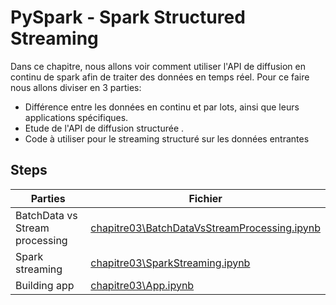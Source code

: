 # PySpark - Spark Structured Streaming

Dans ce chapitre, nous allons voir comment utiliser l'API de diffusion en continu de spark afin de traiter des données en temps réel.
Pour ce faire nous allons diviser en 3 parties:

- Différence entre les données en continu et par lots, ainsi que leurs applications spécifiques.
- Etude de l'API de diffusion structurée .
- Code à utiliser pour le streaming structuré sur les données entrantes

## Steps

| Parties                        | Fichier                                                                                                                                                             |
| ------------------------------ | ------------------------------------------------------------------------------------------------------------------------------------------------------------------- |
| BatchData vs Stream processing | [chapitre03\BatchDataVsStreamProcessing.ipynb](https://github.com/KhalilouLahi-Samb/pyspark_pour_big_data/blob/master/chapitre03/BatchDataVsStreamProcessing.ipynb) |
| Spark streaming                | [chapitre03\SparkStreaming.ipynb](https://github.com/KhalilouLahi-Samb/pyspark_pour_big_data/blob/master/chapitre03/SparkStreaming.ipynb)                           |
| Building app                   | [chapitre03\App.ipynb](https://github.com/KhalilouLahi-Samb/pyspark_pour_big_data/blob/master/chapitre03/App.ipynb)                                                 |
